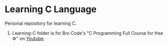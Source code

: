 # Learning C Language
Personal repository for learning C.
1. Learning-C folder is for Bro Code's "C Programming Full Course for free ⚙️" on [Youtube](https://www.youtube.com/watch?v=87SH2Cn0s9A&t=2132s).
